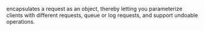 encapsulates a request as an object, thereby letting you parameterize clients with different requests, queue or log requests, and support undoable operations.